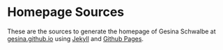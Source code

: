 # Homepage Sources

These are the sources to generate the homepage of Gesina Schwalbe at
[gesina.github.io](http://gesina.github.io) using [Jekyll][jekyll]
and [Github Pages][gh-pages].

[jekyll]: https://jekyllrb.com/docs/ "Jekyll static web page generator"
[gh-pages]: https://pages.github.com/ "Github Pages for user websites hosted by Github"
